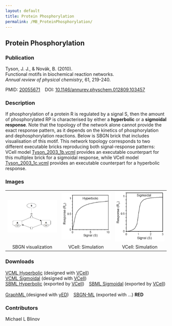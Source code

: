 ```yaml
---
layout: default
title: Protein Phosphorylation
permalink: /MB_ProteinPhosphorylation/
---
```


## Protein Phosphorylation

### Publication

Tyson, J. J., & Novák, B. (2010). 
<br>Functional motifs in biochemical reaction networks. 
<br><i>Annual review of physical chemistry</i>, 61, 219-240.

PMID:  [20055671](https://www.ncbi.nlm.nih.gov/pubmed/20055671) &ensp; DOI: [10.1146/annurev.physchem.012809.103457](https://doi.org/10.1146/annurev.physchem.012809.103457)

### Description

If phosphorylation of a protein R is regulated by a signal S, then the amount of phosphorylated RP 
is characterised by either a <strong>hyperbolic</strong> or a <strong>sigmoidal response</strong>.
Note that the topology of the network alone cannot provide the exact response pattern, as it depends on the kinetics of phosphorylation and dephosphorylation reactions. Below is SBGN brick that includes visualisation of this motif. This network topology corresponds to two different executable bricks reproducing both signal-response patterns: VCell model 
<a href="/modelbricks/Tyson_2003_1b.vcml">Tyson_2003_1b.vcml</a> provides an executable counterpart for this multiplex brick for a sigmoidal response, while VCell model <a href="/modelbricks/Tyson_2003_1c.vcml">Tyson_2003_1c.vcml</a> provides an executable counterpart for a hyperbolic response.

### Images

<table> 
 <td align="center" width="33%"> <a href="http://modelbricks.org/images/modelbricks/PhosphorylationSBGN.PNG"><img src="/images/modelbricks/PhosphorylationSBGN.PNG" width="400"/></a></td>
 <td align="center" width="33%"><a href="https://modelbricks.github.io/images/modelbricks/HyperbolicResponse.PNG.PNG"><img src="/images/modelbricks/HyperbolicResponse.PNG" width="200"/></a></td>
 <td align="center" width="33%"><a href="http://modelbricks.org/images/modelbricks/SigmoidalResponse.PNG"><img src="/images/modelbricks/SigmoidalResponse.PNG" width="180"/></a></td>
 <tr>
   <td align="center"> SBGN visualization</td>
  <td align="center"> VCell: Simulation</td>
  <td align="center"> VCell: Simulation</td>
 </tr>
 </table>


 
### Downloads

 <a href="/modelbricks/Tyson_2003_1b.vcml">VCML Hyperbolic</a> (designed with [VCell](http://vcell.org)) &ensp;  
  <a href="/modelbricks/Tyson_2003_1c.vcml">VCML Sigmoidal</a> (designed with [VCell](http://vcell.org)) &ensp; <br>
 <a href="/modelbricks/Tyson_2003_1b.xml">SBML Hyperbolic</a> (exported by [VCell](http://vcell.org)) &ensp; 
  <a href="/modelbricks/Tyson_2003_1c.xml">SBML Sigmoidal</a> (exported by [VCell](http://vcell.org)) &ensp; <br>
 <a href="/modelbricks/PhosphorylationSBGN.graphml">GraphML </a> (designed with [yED](https://www.yworks.com/yed)) &ensp; 
 <a href="/modelbricks/...">SBGN-ML</a> (exported with ...) <b>RED</b> &ensp;


### Contributors

Michael L Blinov
